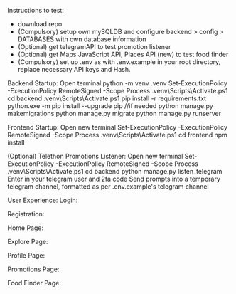 Instructions to test:
- download repo
- (Compulsory) setup own mySQLDB and configure backend > config > DATABASES with own database information
- (Optional) get telegramAPI to test promotion listener
- (Optional) get Maps JavaScript API, Places API (new) to test food finder
- (Compulsory) set up .env as with .env.example in your root directory, replace necessary API keys and Hash.

Backend Startup:
  Open terminal
  python -m venv .venv
  Set-ExecutionPolicy -ExecutionPolicy RemoteSigned -Scope Process
  .venv\Scripts\Activate.ps1
  cd backend
  .venv\Scripts\Activate.ps1
  pip install -r requirements.txt
  python.exe -m pip install --upgrade pip //if needed
  python manage.py makemigrations
  python manage.py migrate
  python manage.py runserver

Frontend Startup:
  Open new terminal
  Set-ExecutionPolicy -ExecutionPolicy RemoteSigned -Scope Process
  .venv\Scripts\Activate.ps1
  cd frontend
  npm install

(Optional) Telethon Promotions Listener:
  Open new terminal
  Set-ExecutionPolicy -ExecutionPolicy RemoteSigned -Scope Process
  .venv\Scripts\Activate.ps1
  cd backend
  python manage.py listen_telegram 
  Enter in your telegram user and 2fa code
  Send prompts into a temporary telegram channel, formatted as per .env.example's telegram channel

User Experience:
  Login:

  Registration:

  Home Page:

  Explore Page:

  Profile Page:

  Promotions Page:

  Food Finder Page:

  
